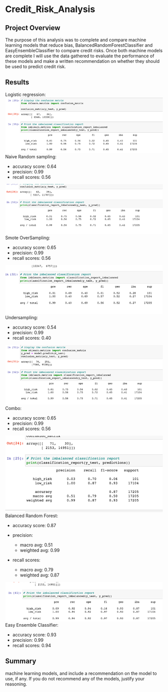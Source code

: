 # Credit_Risk_Analysis

## Project Overview
The purpose of this analysis was to complete and compare machine learning models that reduce bias, BalancedRandomForestClassifier and EasyEnsembleClassifier to compare credit risks. Once both machine models are complete I will use the data gathered to evaluate the performance of these models and make a written recommendation on whether they should be used to predict credit risk.

## Results

Logistic regression:
![alt_text](https://github.com/allison-chavez/Credit_Risk_Analysis/blob/main/images/naive.png)
Naive Random sampling:
- accuracy score: 0.64
- precision: 0.99
- recall scores: 0.56




![alt_text](https://github.com/allison-chavez/Credit_Risk_Analysis/blob/main/images/smote.png)
Smote OverSampling:
- accuracy score:  0.65
- precision: 0.99
- recall scores: 0.56



![alt_text](https://github.com/allison-chavez/Credit_Risk_Analysis/blob/main/images/undersampling.png)
Undersampling:
- accuracy score: 0.54
- precision: 0.99 
- recall scores: 0.40


![alt_text](https://github.com/allison-chavez/Credit_Risk_Analysis/blob/main/images/combo%20over:under.png)
Combo:
- accuracy score: 0.65
- precision: 0.99
- recall scores: 0.56


![alt_text](https://github.com/allison-chavez/Credit_Risk_Analysis/blob/main/images/balancedRandomForest.png)
Balanced Random Forest: 
- accuracy score: 0.87
- precision:
  - macro avg: 0.51           
  - weighted avg: 0.99  
   
- recall scores:
   - macro avg: 0.79     
   - weighted avg: 0.87

![alt_text](https://github.com/allison-chavez/Credit_Risk_Analysis/blob/main/images/EasyEnsemble.png)
Easy Ensemble Classifier:
- accuracy score: 0.93
- precision: 0.99
- recall scores: 0.94

## Summary
machine learning models, and include a recommendation on the model to use, if any. If you do not recommend any of the models, justify your reasoning.
